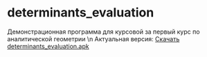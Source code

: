 # determinants_evaluation
Демонстрационная программа для курсовой за первый курс по аналитической геометрии \n
Актуальная версия: [Скачать determinants_evaluation.apk](https://github.com/rbgeorgy/AngemCoursework/raw/main/build/app/outputs/flutter-apk/app-release.apk)
